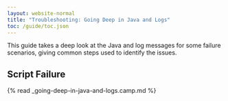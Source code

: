 ```yaml
---
layout: website-normal
title: "Troubleshooting: Going Deep in Java and Logs"
toc: /guide/toc.json
---
```


This guide takes a deep look at the Java and log messages for some failure scenarios,
giving common steps used to identify the issues.

## Script Failure

{% read _going-deep-in-java-and-logs.camp.md %}
